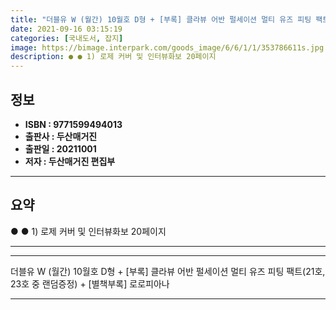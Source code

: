 ```yaml
---
title: "더블유 W (월간) 10월호 D형 + [부록] 클라뷰 어반 펄세이션 멀티 유즈 피팅 팩트(21호, 23호 중 랜덤증정) + [별책부록] 로로피아나"
date: 2021-09-16 03:15:19
categories: [국내도서, 잡지]
image: https://bimage.interpark.com/goods_image/6/6/1/1/353786611s.jpg
description: ● ● 1) 로제 커버 및 인터뷰화보 20페이지
---
```


## **정보**

- **ISBN : 9771599494013**
- **출판사 : 두산매거진**
- **출판일 : 20211001**
- **저자 : 두산매거진 편집부**

------



## **요약**

●  ●  1) 로제 커버 및 인터뷰화보 20페이지

------



------


더블유 W (월간) 10월호 D형 + [부록] 클라뷰 어반 펄세이션 멀티 유즈 피팅 팩트(21호, 23호 중 랜덤증정) + [별책부록] 로로피아나 

------


